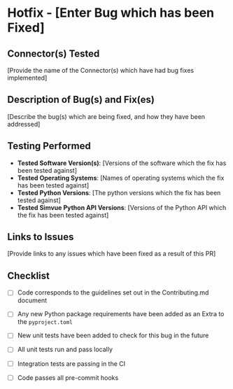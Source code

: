 # Hotfix - [Enter Bug which has been Fixed]

## Connector(s) Tested
[Provide the name of the Connector(s) which have had bug fixes implemented]

## Description of Bug(s) and Fix(es)
[Describe the bug(s) which are being fixed, and how they have been addressed]

## Testing Performed
- **Tested Software Version(s)**: [Versions of the software which the fix has been tested against]
- **Tested Operating Systems**: [Names of operating systems which the fix has been tested against]
- **Tested Python Versions**: [The python versions which the fix has been tested against]
- **Tested Simvue Python API Versions**: [Versions of the Python API which the fix has been tested against]

## Links to Issues
[Provide links to any issues which have been fixed as a result of this PR]

## Checklist
- [ ] Code corresponds to the guidelines set out in the Contributing.md document
- [ ] Any new Python package requirements have been added as an Extra to the `pyproject.toml`
- [ ] New unit tests have been added to check for this bug in the future
- [ ] All unit tests run and pass locally
- [ ] Integration tests are passing in the CI
- [ ] Code passes all pre-commit hooks



